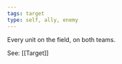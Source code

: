 ```yaml
---
tags: target
type: self, ally, enemy
---
```


Every unit on the field, on both teams.

See: [[Target]]